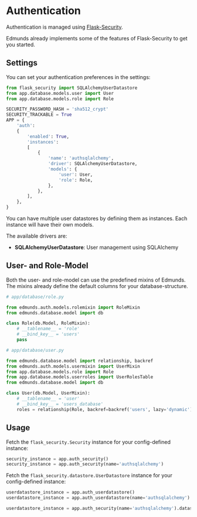 
# Authentication

Authentication is managed using [Flask-Security](https://pythonhosted.org/Flask-Security/index.html).

Edmunds already implements some of the features of
Flask-Security to get you started.


## Settings

You can set your authentication preferences in the settings:
```python
from flask_security import SQLAlchemyUserDatastore
from app.database.models.user import User
from app.database.models.role import Role

SECURITY_PASSWORD_HASH = 'sha512_crypt'
SECURITY_TRACKABLE = True
APP = {
    'auth':
    {
        'enabled': True,
        'instances':
        [
            {
                'name': 'authsqlalchemy',
                'driver': SQLAlchemyUserDatastore,
                'models': {
                    'user': User,
                    'role': Role,
                },
            },
        ],
    },
}
```
You can have multiple user datastores by defining them
as instances. Each instance will have their own models.

The available drivers are:
- **SQLAlchemyUserDatastore**: User management using SQLAlchemy


## User- and Role-Model

Both the user- and role-model can use the predefined
mixins of Edmunds. The mixins already define the default
columns for your database-structure.

```python
# app/database/role.py

from edmunds.auth.models.rolemixin import RoleMixin
from edmunds.database.model import db

class Role(db.Model, RoleMixin):
    # __tablename__ = 'role'
    # __bind_key__ = 'users'
    pass

# app/database/user.py

from edmunds.database.model import relationship, backref
from edmunds.auth.models.usermixin import UserMixin
from app.database.models.role import Role
from app.database.models.userroles import UserRolesTable
from edmunds.database.model import db

class User(db.Model, UserMixin):
    # __tablename__ = 'user'
    # __bind_key__ = 'users_database'
    roles = relationship(Role, backref=backref('users', lazy='dynamic'), secondary=UserRolesTable)
```


## Usage

Fetch the `flask_security.Security` instance for your config-defined instance: 
```python
security_instance = app.auth_security()
security_instance = app.auth_security(name='authsqlalchemy')
```

Fetch the `flask_security.datastore.UserDatastore` instance for your
config-defined instance: 
```python
userdatastore_instance = app.auth_userdatastore()
userdatastore_instance = app.auth_userdatastore(name='authsqlalchemy')

userdatastore_instance = app.auth_security(name='authsqlalchemy').datastore
```
